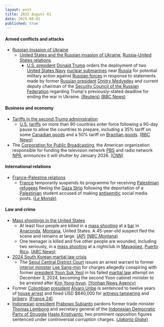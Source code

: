 ```yaml
---
layout: post
title: 2025 August 01
date: 2025-08-01
published: true
---
```



#### Armed conflicts and attacks

* [Russian invasion of Ukraine](https://en.wikipedia.org/wiki/Russian_invasion_of_Ukraine "Russian invasion of Ukraine")
  * [United States and the Russian invasion of Ukraine](https://en.wikipedia.org/wiki/United_States_and_the_Russian_invasion_of_Ukraine "United States and the Russian invasion of Ukraine"), [Russia–United States relations](https://en.wikipedia.org/wiki/Russia%E2%80%93United_States_relations "Russia–United States relations")
    * [U.S. president](https://en.wikipedia.org/wiki/President_of_the_United_States "President of the United States") [Donald Trump](https://en.wikipedia.org/wiki/Donald_Trump "Donald Trump") orders the deployment of two [United States Navy](https://en.wikipedia.org/wiki/United_States_Navy "United States Navy") [nuclear submarines](https://en.wikipedia.org/wiki/Nuclear_submarine "Nuclear submarine") near [Russia](https://en.wikipedia.org/wiki/Russia "Russia") for potential military action against [Russian forces](https://en.wikipedia.org/wiki/Russian_Armed_Forces "Russian Armed Forces") in response to statements made by former [Russian president](https://en.wikipedia.org/wiki/President_of_Russia "President of Russia") [Dmitry Medvedev](https://en.wikipedia.org/wiki/Dmitry_Medvedev "Dmitry Medvedev") and current deputy chairman of the [Security Council of the Russian Federation](https://en.wikipedia.org/wiki/Security_Council_of_the_Russian_Federation "Security Council of the Russian Federation") regarding Trump's previously-stated deadline for ending the war in Ukraine. [(Reuters)](https://www.reuters.com/world/trump-orders-nuclear-submarines-moved-near-russia-2025-08-01/) [(BBC News)](https://www.bbc.com/news/articles/c93dgr2dd53o)

#### Business and economy

* [Tariffs in the second Trump administration](https://en.wikipedia.org/wiki/Tariffs_in_the_second_Trump_administration "Tariffs in the second Trump administration")
  * [U.S.](https://en.wikipedia.org/wiki/United_States "United States") [tariffs](https://en.wikipedia.org/wiki/Tariff "Tariff") on more than 90 countries enter force following a 90-day pause to allow the countries to prepare, including a 35% tariff on some [Canadian goods](https://en.wikipedia.org/wiki/Economy_of_Canada "Economy of Canada") and a 50% tariff on [Brazilian goods](https://en.wikipedia.org/wiki/Economy_of_Brazil "Economy of Brazil"). [(BBC News)](https://www.bbc.co.uk/news/live/cpqvdxzwv22t)
* The [Corporation for Public Broadcasting](https://en.wikipedia.org/wiki/Corporation_for_Public_Broadcasting "Corporation for Public Broadcasting"), the American organization responsible for funding the television network [PBS](https://en.wikipedia.org/wiki/PBS "PBS") and radio network [NPR](https://en.wikipedia.org/wiki/NPR "NPR"), announces it will shutter by January 2026. [(CNN)](https://www.cnn.com/2025/08/01/media/trump-cpb-corporation-public-media-shuts-down)

#### International relations

* [France–Palestine relations](https://en.wikipedia.org/wiki/France%E2%80%93Palestine_relations "France–Palestine relations")
  * [France](https://en.wikipedia.org/wiki/France "France") temporarily suspends its programme for receiving [Palestinian refugees](https://en.wikipedia.org/wiki/Palestinian_refugees "Palestinian refugees") fleeing the [Gaza Strip](https://en.wikipedia.org/wiki/Gaza_Strip "Gaza Strip") following the deportation of a [Palestinian](https://en.wikipedia.org/wiki/Palestinians "Palestinians") student accused of making [antisemitic](https://en.wikipedia.org/wiki/Antisemitic "Antisemitic") social media posts. [(*Le Monde*)](https://www.lemonde.fr/en/international/article/2025/08/01/france-halts-gaza-arrivals-pending-probe-into-student-s-antisemitic-posts_6743976_4.html)

#### Law and crime

* [Mass shootings in the United States](https://en.wikipedia.org/wiki/Mass_shootings_in_the_United_States "Mass shootings in the United States")
  * At least four people are killed in a [mass shooting](https://en.wikipedia.org/wiki/Mass_shooting "Mass shooting") at a [bar](https://en.wikipedia.org/wiki/Bar_%28establishment%29 "Bar (establishment)") in [Anaconda](https://en.wikipedia.org/wiki/Anaconda%2C_Montana "Anaconda, Montana"), [Montana](https://en.wikipedia.org/wiki/Montana "Montana"), United States. A 45-year-old suspect fled the scene and remains at large. [(AP)](https://apnews.com/article/montana-shooting-anaconda-4ac87ca290e7b9149bdd588766bcee3b) [(NBC Montana)](https://nbcmontana.com/news/local/casualties-reported-after-active-shooter-situation-in-anaconda)
  * One teenager is killed and five other people are wounded, including two seriously, in a [mass shooting](https://en.wikipedia.org/wiki/Mass_shooting "Mass shooting") at a nightclub in [Mayagüez](https://en.wikipedia.org/wiki/Mayag%C3%BCez "Mayagüez"), [Puerto Rico](https://en.wikipedia.org/wiki/Puerto_Rico "Puerto Rico"). [(ABC News)](https://abcnews.go.com/International/wireStory/puerto-rico-nightclub-shooting-leaves-1-teen-dead-124279023)
* [2024 South Korean martial law crisis](https://en.wikipedia.org/wiki/2024_South_Korean_martial_law_crisis "2024 South Korean martial law crisis")
  * The [Seoul Central District Court](https://en.wikipedia.org/wiki/Judiciary_of_South_Korea "Judiciary of South Korea") issues an arrest warrant to former [interior minister](https://en.wikipedia.org/wiki/Ministry_of_the_Interior_and_Safety "Ministry of the Interior and Safety") [Lee Sang-min](https://en.wikipedia.org/wiki/Lee_Sang-min_%28lawyer%29 "Lee Sang-min (lawyer)") for charges allegedly conspiring with former [president](https://en.wikipedia.org/wiki/President_of_South_Korea "President of South Korea") [Yoon Suk Yeol](https://en.wikipedia.org/wiki/Yoon_Suk_Yeol "Yoon Suk Yeol") in his failed [martial law](https://en.wikipedia.org/wiki/Martial_law "Martial law") attempt on December 3, 2024, becoming the second Yoon cabinet minister to be arrested after [Kim Yong-hyun](https://en.wikipedia.org/wiki/Kim_Yong-hyun_%28general%29 "Kim Yong-hyun (general)"). [(Yonhap News Agency)](https://en.yna.co.kr/view/AEN20250801001100315)
* Former [Colombian](https://en.wikipedia.org/wiki/Colombia "Colombia") [president](https://en.wikipedia.org/wiki/President_of_Colombia "President of Colombia") [Álvaro Uribe](https://en.wikipedia.org/wiki/%C3%81lvaro_Uribe "Álvaro Uribe") is sentenced to twelve years of [house arrest](https://en.wikipedia.org/wiki/House_arrest "House arrest") and fined USD $840,000 for [witness tampering](https://en.wikipedia.org/wiki/Witness_tampering "Witness tampering") and [bribery](https://en.wikipedia.org/wiki/Bribery "Bribery"). [(France 24)](https://www.france24.com/es/am%C3%A9rica-latina/20250801-%C3%A1lvaro-uribe-expresidente-de-colombia-ser%C3%A1-condenado-a-12-a%C3%B1os-de-prisi%C3%B3n-domiciliaria-seg%C3%BAn-medios-locales)
* [Indonesian](https://en.wikipedia.org/wiki/Indonesia "Indonesia") [president](https://en.wikipedia.org/wiki/President_of_Indonesia "President of Indonesia") [Prabowo Subianto](https://en.wikipedia.org/wiki/Prabowo_Subianto "Prabowo Subianto") pardons former trade minister [Thomas Lembong](https://en.wikipedia.org/wiki/Thomas_Lembong "Thomas Lembong") and secretary general of the [Indonesian Democratic Party of Struggle](https://en.wikipedia.org/wiki/Indonesian_Democratic_Party_of_Struggle "Indonesian Democratic Party of Struggle") [Hasto Kristiyanto](https://en.wikipedia.org/wiki/Hasto_Kristiyanto "Hasto Kristiyanto"), two prominent opposition figures sentenced under controversial corruption charges. [(*Jakarta Globe*)](https://jakartaglobe.id/news/president-prabowo-grants-pardons-to-thomas-lembong-and-hasto-kristiyanto)
